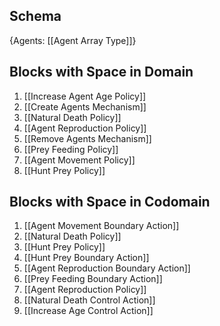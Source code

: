 ## Schema

{Agents: [[Agent Array Type]]}

## Blocks with Space in Domain
1. [[Increase Agent Age Policy]]
2. [[Create Agents Mechanism]]
3. [[Natural Death Policy]]
4. [[Agent Reproduction Policy]]
5. [[Remove Agents Mechanism]]
6. [[Prey Feeding Policy]]
7. [[Agent Movement Policy]]
8. [[Hunt Prey Policy]]

## Blocks with Space in Codomain
1. [[Agent Movement Boundary Action]]
2. [[Natural Death Policy]]
3. [[Hunt Prey Policy]]
4. [[Hunt Prey Boundary Action]]
5. [[Agent Reproduction Boundary Action]]
6. [[Prey Feeding Boundary Action]]
7. [[Agent Reproduction Policy]]
8. [[Natural Death Control Action]]
9. [[Increase Age Control Action]]

